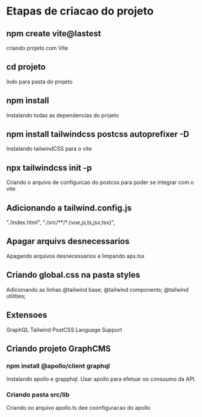# Etapas de criacao do projeto

## npm create vite@lastest
criando  projeto com Vite

## cd projeto
Indo para pasta do projeto
## npm install
Instalando todas as dependencias do projeto
## npm install tailwindcss postcss autoprefixer -D
Instalando  tailwindCSS para o vite

## npx tailwindcss init -p
Criando o arquivo de configurcao do postcss
para poder se integrar com o vite

## Adicionando a tailwind.config.js
 "./index.html",
    "./src/**/*.{vue,js,ts,jsx,tsx}",

## Apagar arquivs desnecessarios
Apagando arquivos desnecessarios e limpando
aps.tsx

## Criando global.css na pasta styles
Adicionando as linhas
@tailwind base;
@tailwind components;
@tailwind utilities;

## Extensoes
GraphQL
Tailwind
PostCSS Language Support

## Criando projeto GraphCMS

### npm install @apollo/client graphql
Instalando apollo e grapphql.
Usar apollo para efetuar oo consuumo da API.

### Criando pasta src/lib
Criando oo arquivo apollo.ts dee coonfiguracao do apollo